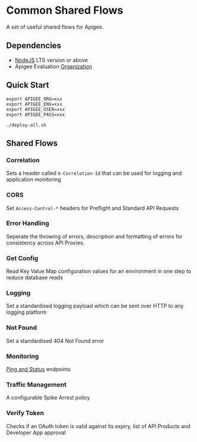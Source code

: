 # Common Shared Flows

A set of useful shared flows for Apigee.

## Dependencies

-   [NodeJS](https://nodejs.org/en/) LTS version or above
-   Apigee Evaluation [Organization](https://login.apigee.com/sign__up)

## Quick Start

```
export APIGEE_ORG=xxx
export APIGEE_ENV=xxx
export APIGEE_USER=xxx
export APIGEE_PASS=xxx

./deploy-all.sh

```

## Shared Flows

### Correlation 

Sets a header called `X-Correlation-Id` that can be used for logging and application monitoring

### CORS

Set `Access-Control-*` headers for Preflight and Standard API Requests

### Error Handling

Seperate the throwing of errors, description and formatting of errors for consistency
across API Proxies.

### Get Config

Read Key Value Map configuration values for an environment in one step to reduce database reads

### Logging 

Set a standardised logging payload which can be sent over HTTP to any logging platform

### Not Found

Set a standardised 404 Not Found error

### Monitoring

[Ping and Status](https://community.apigee.com/articles/17862/forming-an-api-monitoring-strategy-where-to-start.html) endpoints

### Traffic Management

A configurable Spike Arrest policy

### Verify Token

Checks if an OAuth token is valid against its expiry, list of API Products and Developer App approval


